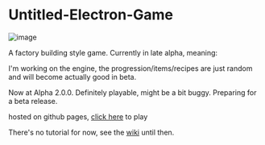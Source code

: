 # Untitled-Electron-Game
![image](https://user-images.githubusercontent.com/71201189/150666276-038b9a4e-a46a-4acc-9467-605ae9e91bf7.png)

A factory building style game. Currently in late alpha, meaning:

I'm working on the engine, the progression/items/recipes are just random and will become actually good in beta.

Now at Alpha 2.0.0. Definitely playable, might be a bit buggy. Preparing for a beta release.

hosted on github pages, [click here](https://balam314.github.io/Untitled-Electron-Game/) to play

There's no tutorial for now, see the [wiki](https://github.com/BalaM314/Untitled-Electron-Game/wiki) until then.
